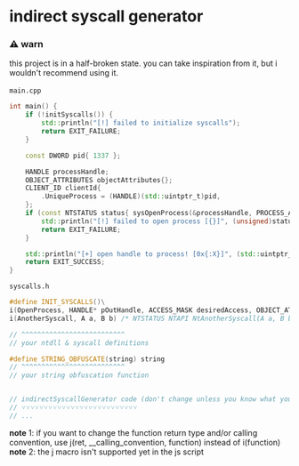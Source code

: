 # indirect syscall generator
### ⚠ warn
this project is in a half-broken state. you can take inspiration from it, but i wouldn't recommend using it. <br/>
<br/>
`main.cpp`
```cpp
int main() {
    if (!initSyscalls()) {
        std::println("[!] failed to initialize syscalls");
        return EXIT_FAILURE;
    }

    const DWORD pid{ 1337 };

    HANDLE processHandle;
    OBJECT_ATTRIBUTES objectAttributes{};
    CLIENT_ID clientId{
        .UniqueProcess = (HANDLE)(std::uintptr_t)pid,
    };
    if (const NTSTATUS status{ sysOpenProcess(&processHandle, PROCESS_ALL_ACCESS, &objectAttributes, &clientId) }; status != STATUS_SUCCESS) {
        std::println("[!] failed to open process [{}]", (unsigned)status);
        return EXIT_FAILURE;
    }

    std::println("[+] open handle to process! [0x{:X}]", (std::uintptr_t)processHandle);
    return EXIT_SUCCESS;
}
```
`syscalls.h`
```cpp
#define INIT_SYSCALLS()\
i(OpenProcess, HANDLE* pOutHandle, ACCESS_MASK desiredAccess, OBJECT_ATTRIBUTES* pObjectAttributes, CLIENT_ID* pClientId)\
i(AnotherSyscall, A a, B b) /* NTSTATUS NTAPI NtAnotherSyscall(A a, B b); */

// ^^^^^^^^^^^^^^^^^^^^^^^^^^
// your ntdll & syscall definitions

#define STRING_OBFUSCATE(string) string
// ^^^^^^^^^^^^^^^^^^^^^^^^^^
// your string obfuscation function


// indirectSyscallGenerator code (don't change unless you know what you're doing)
// ˅˅˅˅˅˅˅˅˅˅˅˅˅˅˅˅˅˅˅˅˅˅˅˅˅˅
// ...
```
**note** 1: if you want to change the function return type and/or calling convention, use j(ret, __calling_convention, function) instead of i(function)<br>
**note** 2: the j macro isn't supported yet in the js script<br>
